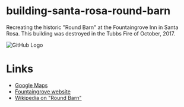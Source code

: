 # building-santa-rosa-round-barn
Recreating the historic "Round Barn" at the Fountaingrove Inn in Santa Rosa.  This building was destroyed in the Tubbs Fire of October, 2017.

![GitHub Logo](https://github.com/TimeWalkOrg/building-santa-rosa-round-barn/blob/master/Fountaingrove_Round_Barn.jpg)

# Links
* [Google Maps](https://www.google.com/maps/place/101+Fountaingrove+Pkwy,+Santa+Rosa,+CA+95403/@38.4756257,-122.727774,120m/data=!3m1!1e3!4m5!3m4!1s0x808438863dbff235:0xfacf19c131ad570a!8m2!3d38.4753675!4d-122.7284524)
* [Fountaingrove website](http://www.fountaingroveinn.com/roundbarn/)
* [Wikipedia on "Round Barn"](https://en.wikipedia.org/wiki/Round_barn)
